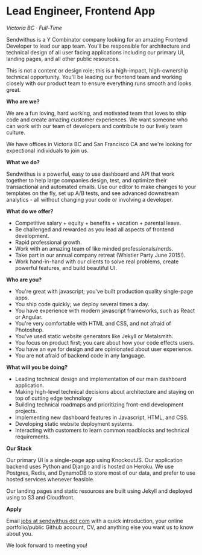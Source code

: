 Lead Engineer, Frontend App
===

_Victoria BC &middot; Full-Time_

Sendwithus is a Y Combinator company looking for an amazing Frontend Developer to lead our app team. You'll be responsible for architecture and technical design of all user facing applications including our primary UI, landing pages, and all other public resources.

This is not a content or design role; this is a high-impact, high-ownership technical opportunity. You'll be leading our frontend team and working closely with our product team to ensure everything runs smooth and looks great.

<!-- more -->



__Who are we?__

We are a fun loving, hard working, and motivated team that loves to ship code and create amazing customer experiences. We want someone who can work with our team of developers and contribute to our lively team culture.

We have offices in Victoria BC and San Francisco CA and we're looking for expectional individuals to join us.



__What we do?__

Sendwithus is a powerful, easy to use dashboard and API that work together to help large companies design, test, 
and optimize their transactional and automated emails. Use our editor to make changes to your templates on the fly, set up A/B tests, and see advanced downstream analytics - all without changing your code or involving a developer.


__What do we offer?__

* Competitive salary + equity + benefits + vacation + parental leave.
* Be challenged and rewarded as you lead all aspects of frontend development.
* Rapid professional growth.
* Work with an amazing team of like minded professionals/nerds.
* Take part in our annual company retreat (Whistler Party June 2015!).
* Work hand-in-hand with our clients to solve real problems, create powerful features, and build beautiful UI.



__Who are you?__

* You're great with javascript; you've built production quality single-page apps.
* You ship code quickly; we deploy several times a day.
* You have experience with modern javascript frameworks, such as React or Angular.
* You're very comfortable with HTML and CSS, and not afraid of Photoshop.
* You've used static website generators like Jekyll or Metalsmith.
* You focus on product first; you care about how your code effects users.
* You have an eye for design and are opinionated about user experience.
* You are not afraid of backend code in any language.



__What will you be doing?__

* Leading technical design and implementation of our main dashboard application.
* Making high-level technical decisions about architecture and staying on top of cutting edge technology
* Building technical roadmaps and prioritizing front-end development projects.
* Implementing new dashboard features in Javascript, HTML, and CSS.
* Developing static website deployment systems.
* Interacting with customers to learn common roadblocks and technical requirements.



__Our Stack__

Our primary UI is a single-page app using KnockoutJS. Our application backend uses Python and Django and is hosted on Heroku. We use Postgres, Redis, and DynamoDB to store most of our data, and prefer to use hosted services whenever feasible.

Our landing pages and static resources are built using Jekyll and deployed using to S3 and Cloudfront.



__Apply__

Email [jobs at sendwithus dot com](mailto:jobs@sendwithus.com) with a quick introduction, your online portfolio/public Github account, CV, and anything else you want us to know about you.

We look forward to meeting you!

